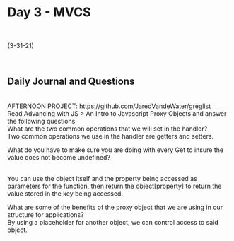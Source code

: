 # Day 3 - MVCS
<br>
  
 (3-31-21)

<br>

## Daily Journal and Questions
<br>
AFTERNOON PROJECT: https://github.com/JaredVandeWater/greglist
<br>
Read Advancing with JS > An Intro to Javascript Proxy Objects and answer the following questions
<br>
What are the two common operations that we will set in the handler?
<br>
Two common operations we use in the handler are getters and setters.
<br>


What do you have to make sure you are doing with every Get to insure the value does not become undefined?

<br>
You can use the object itself and the property being accessed as parameters for the function, then return the object[property] to return the value stored in the key being accessed.
<br>

What are some of the benefits of the proxy object that we are using in our structure for applications?
<br>
By using a placeholder for another object, we can control access to said object.
<br>
